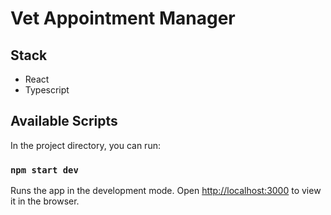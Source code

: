 # Vet Appointment Manager

## Stack
* React
* Typescript

## Available Scripts

In the project directory, you can run:

### `npm start dev`

Runs the app in the development mode.
Open [http://localhost:3000](http://localhost:3000) to view it in the browser.
